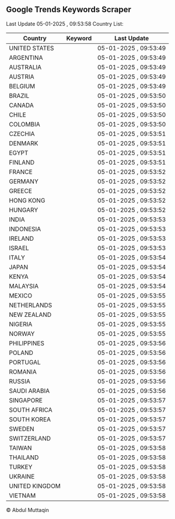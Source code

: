 
## Google Trends Keywords Scraper

Last Update 05-01-2025 , 09:53:58
Country List:

| Country | Keyword | Last Update |
| --- | --- | --- |
| UNITED STATES |  | 05-01-2025 , 09:53:49 |
| ARGENTINA |  | 05-01-2025 , 09:53:49 |
| AUSTRALIA |  | 05-01-2025 , 09:53:49 |
| AUSTRIA |  | 05-01-2025 , 09:53:49 |
| BELGIUM |  | 05-01-2025 , 09:53:49 |
| BRAZIL |  | 05-01-2025 , 09:53:50 |
| CANADA |  | 05-01-2025 , 09:53:50 |
| CHILE |  | 05-01-2025 , 09:53:50 |
| COLOMBIA |  | 05-01-2025 , 09:53:50 |
| CZECHIA |  | 05-01-2025 , 09:53:51 |
| DENMARK |  | 05-01-2025 , 09:53:51 |
| EGYPT |  | 05-01-2025 , 09:53:51 |
| FINLAND |  | 05-01-2025 , 09:53:51 |
| FRANCE |  | 05-01-2025 , 09:53:52 |
| GERMANY |  | 05-01-2025 , 09:53:52 |
| GREECE |  | 05-01-2025 , 09:53:52 |
| HONG KONG |  | 05-01-2025 , 09:53:52 |
| HUNGARY |  | 05-01-2025 , 09:53:52 |
| INDIA |  | 05-01-2025 , 09:53:53 |
| INDONESIA |  | 05-01-2025 , 09:53:53 |
| IRELAND |  | 05-01-2025 , 09:53:53 |
| ISRAEL |  | 05-01-2025 , 09:53:53 |
| ITALY |  | 05-01-2025 , 09:53:54 |
| JAPAN |  | 05-01-2025 , 09:53:54 |
| KENYA |  | 05-01-2025 , 09:53:54 |
| MALAYSIA |  | 05-01-2025 , 09:53:54 |
| MEXICO |  | 05-01-2025 , 09:53:55 |
| NETHERLANDS |  | 05-01-2025 , 09:53:55 |
| NEW ZEALAND |  | 05-01-2025 , 09:53:55 |
| NIGERIA |  | 05-01-2025 , 09:53:55 |
| NORWAY |  | 05-01-2025 , 09:53:55 |
| PHILIPPINES |  | 05-01-2025 , 09:53:56 |
| POLAND |  | 05-01-2025 , 09:53:56 |
| PORTUGAL |  | 05-01-2025 , 09:53:56 |
| ROMANIA |  | 05-01-2025 , 09:53:56 |
| RUSSIA |  | 05-01-2025 , 09:53:56 |
| SAUDI ARABIA |  | 05-01-2025 , 09:53:56 |
| SINGAPORE |  | 05-01-2025 , 09:53:57 |
| SOUTH AFRICA |  | 05-01-2025 , 09:53:57 |
| SOUTH KOREA |  | 05-01-2025 , 09:53:57 |
| SWEDEN |  | 05-01-2025 , 09:53:57 |
| SWITZERLAND |  | 05-01-2025 , 09:53:57 |
| TAIWAN |  | 05-01-2025 , 09:53:58 |
| THAILAND |  | 05-01-2025 , 09:53:58 |
| TURKEY |  | 05-01-2025 , 09:53:58 |
| UKRAINE |  | 05-01-2025 , 09:53:58 |
| UNITED KINGDOM |  | 05-01-2025 , 09:53:58 |
| VIETNAM |  | 05-01-2025 , 09:53:58 |

© Abdul Muttaqin
